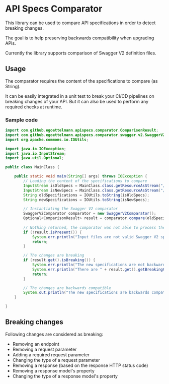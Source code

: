 API Specs Comparator
====================

This library can be used to compare API specifications in order to detect breaking changes.

The goal is to help preserving backwards compatibility when upgrading APIs.

Currently the library supports comparison of Swagger V2 definition files.

## Usage

The comparator requires the content of the specifications to compare (as String).

It can be easily integrated in a unit test to break your CI/CD pipelines on breaking changes of your API.
But it can also be used to perform any required checks at runtime.

### Sample code

```java
import com.github.egoettelmann.apispecs.comparator.ComparisonResult;
import com.github.egoettelmann.apispecs.comparator.swagger.v2.SwaggerV2Comparator;
import org.apache.commons.io.IOUtils;

import java.io.IOException;
import java.io.InputStream;
import java.util.Optional;

public class MainClass {

    public static void main(String[] args) throws IOException {
        // Loading the content of the specifications to compare
        InputStream isOldSpecs = MainClass.class.getResourceAsStream("/specifications-old.json");
        InputStream isNewSpecs = MainClass.class.getResourceAsStream("/specifications-new.json");
        String oldSpecifications = IOUtils.toString(isOldSpecs);
        String newSpecifications = IOUtils.toString(isNewSpecs);

        // Instantiating the Swagger V2 comparator
        SwaggerV2Comparator comparator = new SwaggerV2Comparator();
        Optional<ComparisonResult> result = comparator.compare(oldSpecifications, newSpecifications);
        
        // Nothing returned, the comparator was not able to process the contents
        if (!result.isPresent()) {
            System.err.println("Input files are not valid Swagger V2 specifications");
            return;
        }

        // The changes are breaking
        if (result.get().isBreaking()) {
            System.err.println("The new specifications are not backwards compatible with the previous ones");
            System.err.println("There are " + result.get().getBreakingChanges().size() + " breaking changes");
            return;
        }

        // The changes are backwards compatible
        System.out.println("The new specifications are backwards compatible with the previous ones");
    }

}
```

## Breaking changes

Following changes are considered as breaking:
 - Removing an endpoint
 - Removing a request parameter
 - Adding a required request parameter
 - Changing the type of a request parameter
 - Removing a response (based on the response HTTP status code)
 - Removing a response model's property
 - Changing the type of a response model's property

